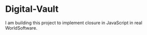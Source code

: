 # Digital-Vault
I am building this project to implement closure in JavaScript in real WorldSoftware. 
